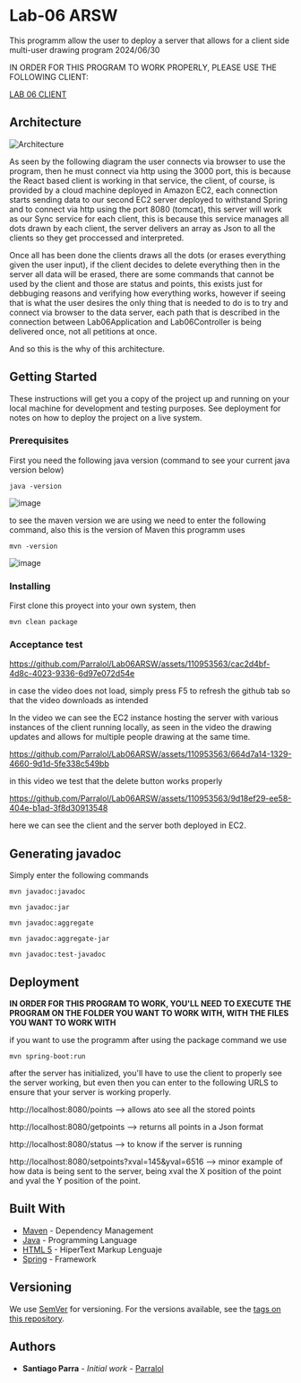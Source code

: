 # Lab-06 ARSW

This programm allow the user to deploy a server that allows for a client side multi-user drawing program
2024/06/30

IN ORDER FOR THIS PROGRAM TO WORK PROPERLY, PLEASE USE THE FOLLOWING CLIENT:

[LAB 06 CLIENT](https://github.com/Parralol/Lab06ARSW-Client/tree/main)

## Architecture 

![Architecture](https://github.com/Parralol/Lab06ARSW/assets/110953563/e703ab22-b119-4165-8fab-f84a9e4474e2)

As seen by the following diagram the user connects via browser to use the program, then he must connect via http using the 3000 port, this is because the React based client is working in that service, the client, of course, is provided by a cloud machine deployed in Amazon EC2, each connection starts sending data to our second EC2 server deployed to withstand Spring and to connect via http using the port 8080 (tomcat), this server will work as our Sync service for each client, this is because this service manages all dots drawn by each client, the server delivers an array as Json to all the clients so they get proccessed and interpreted.

Once all has been done the clients draws all the dots (or erases everything given the user input), if the client decides to delete everything then in the server all data will be erased, there are some commands that cannot be used by the client and those are status and points, this exists just for debbuging reasons and verifying how everything works, however if seeing that is what the user desires the only thing that is needed to do is to try and connect via browser to the data server, each path that is described in the connection between Lab06Application and Lab06Controller is being delivered once, not all petitions at once.

And so this is the why of this architecture.

## Getting Started

These instructions will get you a copy of the project up and running on your local machine for development and testing purposes. See deployment for notes on how to deploy the project on a live system.

### Prerequisites

First you need the following java version (command to see your current java version below)

```
java -version
```

![image](https://github.com/Parralol/Lab05ARSW/assets/110953563/87192abf-bebd-4d74-ad1e-e62a94405c43)

to see the maven version we are using we need to enter the following command, also this is the version of Maven this programm uses

```
mvn -version
```

![image](https://github.com/Parralol/Lab05ARSW/assets/110953563/8711cee6-e4ba-47ae-b46c-8984142890bb)


### Installing

First clone this proyect into your own system, then 

```
mvn clean package
```

### Acceptance test


https://github.com/Parralol/Lab06ARSW/assets/110953563/cac2d4bf-4d8c-4023-9336-6d97e072d54e

in case the video does not load, simply press F5 to refresh the github tab so that the video downloads as intended

In the video we can see the EC2 instance hosting the server with various instances of the client running locally, as seen in the video the drawing updates and allows for multiple people drawing at the same time.

https://github.com/Parralol/Lab06ARSW/assets/110953563/664d7a14-1329-4660-9d1d-5fe338c549bb

in this video we test that the delete button works properly

https://github.com/Parralol/Lab06ARSW/assets/110953563/9d18ef29-ee58-404e-b1ad-3f8d30913548

here we can see the client and the server both deployed in EC2.


## Generating javadoc

Simply enter the following commands

```
mvn javadoc:javadoc
```

```
mvn javadoc:jar
```

```
mvn javadoc:aggregate
```

```
mvn javadoc:aggregate-jar
```

```
mvn javadoc:test-javadoc 
```

## Deployment

**IN ORDER FOR THIS PROGRAM TO WORK, YOU'LL NEED TO EXECUTE THE PROGRAM ON THE FOLDER YOU WANT TO WORK WITH, WITH THE FILES YOU WANT TO WORK WITH**

if you want to use the programm after using the package command we use

```
mvn spring-boot:run
```

after the server has initialized, you'll have to use the client to properly see the server working, but even then you can enter to the following URLS to ensure that your server is working properly.

http://localhost:8080/points   --> allows ato see all the stored points

http://localhost:8080/getpoints  --> returns all points in a Json format

http://localhost:8080/status  --> to know if the server is running

http://localhost:8080/setpoints?xval=145&yval=6516 --> minor example of how data is being sent to the server, being xval the X position of the point and yval the Y position of the point.

## Built With

* [Maven](https://maven.apache.org/) - Dependency Management
* [Java](https://www.oracle.com/java/technologies/) - Programming Language
* [HTML 5](https://html.spec.whatwg.org/multipage/) - HiperText Markup Lenguaje
* [Spring](https://spring.io/) - Framework

## Versioning

We use [SemVer](http://semver.org/) for versioning. For the versions available, see the [tags on this repository](https://github.com/your/project/tags). 

## Authors

* **Santiago Parra** - *Initial work* - [Parralol](https://github.com/Parralol)
